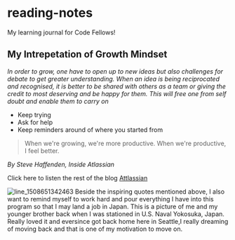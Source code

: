 # reading-notes
My learning journal for Code Fellows!

## My Intrepetation of Growth Mindset

*In order to grow, one have to open up to new ideas but also challenges for debate to get greater understanding. When an idea is being reciprocated and recognised, it is better to be shared with others as a team or giving the credit to most deserving and be happy for them. This will free one from self doubt and enable them to carry on*

- Keep trying
- Ask for help
- Keep reminders around of where you started from

>When we're growing, we're more productive. When we're productive, I feel better.

*By Steve Haffenden, Inside Atlassian*

Click here to listen the rest of the blog [Attlassian](https://www.atlassian.com/blog/inside-atlassian/growth-mindset)




![line_1508651342463](https://user-images.githubusercontent.com/104711302/169948146-c35affe5-acab-4f21-970b-4eb869fce3df.jpeg)
Beside the inspiring quotes mentioned above, I also want to remind myself to work hard and pour everything I have into this program so that I may land a job in Japan. This is a picture of me and my younger brother back when I was stationed in U.S. Naval Yokosuka, Japan. Really loved it and eversince got back home here in Seattle,I really dreaming of moving back and that is one of my motivation to move on.
